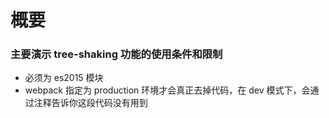 # 概要
### 主要演示 tree-shaking 功能的使用条件和限制
- 必须为 es2015 模块
- webpack 指定为 production 环境才会真正去掉代码，在 dev 模式下，会通过注释告诉你这段代码没有用到